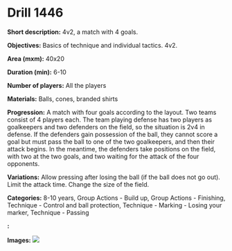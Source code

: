 # Drill 1446

**Short description:**
4v2, a match with 4 goals.

**Objectives:**
Basics of technique and individual tactics. 4v2.

**Area (mxm):**
40x20

**Duration (min):**
6-10

**Number of players:**
All the players

**Materials:**
Balls, cones, branded shirts

**Progression:**
A match with four goals according to the layout. Two teams consist of 4 players each. The team playing defense has two players as goalkeepers and two defenders on the field, so the situation is 2v4 in defense. If the defenders gain possession of the ball, they cannot score a goal but must pass the ball to one of the two goalkeepers, and then their attack begins. In the meantime, the defenders take positions on the field, with two at the two goals, and two waiting for the attack of the four opponents.

**Variations:**
Allow pressing after losing the ball (if the ball does not go out). Limit the attack time. Change the size of the field.

**Categories:**
8-10 years, Group Actions - Build up, Group Actions - Finishing, Technique - Control and ball protection, Technique - Marking - Losing your marker, Technique - Passing

**:**


**Images:**
![](https://www.coachingfutsal.com/\images\528fc204-1535-4422-9cf2-137839e9cfce_250.png)

